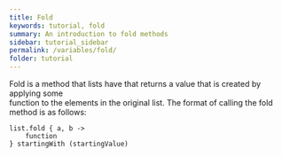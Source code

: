 ```yaml
---
title: Fold
keywords: tutorial, fold
summary: An introduction to fold methods
sidebar: tutorial_sidebar
permalink: /variables/fold/
folder: tutorial
---
```

Fold is a method that lists have that returns a value that is created by applying some  
function to the elements in the original list. The format of calling the fold method is as follows:  

```
list.fold { a, b ->
    function
} startingWith (startingValue)
```

<object id="example-1" data="{{site.baseurl}}/embedded-web-editor/?fold" width="100%" height="550px"> </object>
